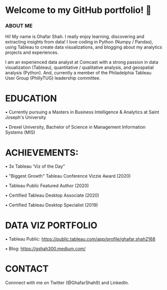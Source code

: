  # Welcome to my GitHub portfolio! :wave:

### ABOUT ME

Hi! My name is Ghafar Shah. I really enjoy learning, discovering and extracting insights from data! I love coding in Python (Numpy / Pandas), using Tableau to create data visualizations, and blogging about my analytics projects and experiences.

I am an experienced data analyst at Comcast with a strong passion in data visualization (Tableau), quantitative / qualitative analysis, and geospatial analysis (Python). And, currently a member of the Philadelphia Tableau User Group (PhillyTUG) leadership committee.

# EDUCATION 

• Currently pursuing a Masters in Business Intelligence & Analytics at Saint Joseph's University

• Drexel University, Bachelor of Science in Management Information Systems (MIS)

# ACHIEVEMENTS:

• 3x Tableau 'Viz of the Day"

• "Biggest Growth" Tableau Conference Vizzie Award (2020)

• Tableau Public Featured Author (2020)

• Certified Tableau Desktop Associate (2020)

• Certified Tableau Desktop Specialist (2019)

# DATA VIZ PORTFOLIO

• Tableau Public: https://public.tableau.com/app/profile/ghafar.shah2168

• Blog: https://gshah300.medium.com/

# CONTACT

Connnect with me on Twitter (@GhafarShah9) and LinkedIn.





